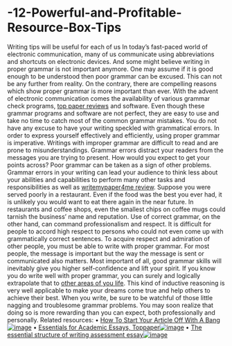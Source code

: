 # -12-Powerful-and-Profitable-Resource-Box-Tips
Writing tips will be useful for each of us
In today’s fast-paced world of electronic communication, many of us communicate using abbreviations and shortcuts on electronic devices. And some might believe writing in proper grammar is not important anymore. One may assume if it is good enough to be understood then poor grammar can be excused. This can not be any further from reality. On the contrary, there are compelling reasons which show proper grammar is more important than ever.
With the advent of electronic communication comes the availability of various grammar check programs, <a href='https://toppaperreviews.com/![image](https://user-images.githubusercontent.com/80389526/110609311-c62ed400-8195-11eb-9412-f98c98564742.png)'>top paper reviews</a> and software. Even though these grammar programs and software are not perfect, they are easy to use and take no time to catch most of the common grammar mistakes. You do not have any excuse to have your writing speckled with grammatical errors.
In order to express yourself effectively and efficiently, using proper grammar is imperative. Writings with improper grammar are difficult to read and are prone to misunderstandings. Grammar errors distract your readers from the messages you are trying to present. How would you expect to get your points across?
Poor grammar can be taken as a sign of other problems. Grammar errors in your writing can lead your audience to think less about your abilities and capabilities to perform many other tasks and responsibilities as well as <a href='https://toppaperreviews.com/writemypaper4me-org/![image](https://user-images.githubusercontent.com/80389526/110609497-f0809180-8195-11eb-8ce7-c115be2f996d.png)
'>writemypaper4me  review</a>. Suppose you were served poorly in a restaurant. Even if the food was the best you ever had, it is unlikely you would want to eat there again in the near future. In restaurants and coffee shops, even the smallest chips on coffee mugs could tarnish the business’ name and reputation.
Use of correct grammar, on the other hand, can command professionalism and respect. It is difficult for people to accord high respect to persons who could not even come up with grammatically correct sentences. To acquire respect and admiration of other people, you must be able to write with proper grammar. For most people, the message is important but the way the message is sent or communicated also matters.
Most important of all, good grammar skills will inevitably give you higher self-confidence and lift your spirit. If you know you do write well with proper grammar, you can surely and logically extrapolate that to <a href='https://www.verywellmind.com/best-mindfulness-books-5112702'>other areas of you life</a>. This kind of inductive reasoning is very well applicable to make your dreams come true and help others to achieve their best.
When you write, be sure to be watchful of those little nagging and troublesome grammar problems. You may soon realize that doing so is more rewarding than you can expect, both professionally and personally.
Related resources:
• <a href='https://a5b1d1d.grapedrop.net/'>How To Start Your Article Off With A Bang![image](https://user-images.githubusercontent.com/80389526/110610025-80264000-8196-11eb-936c-0d99027e4982.png)</a>
• <a href='https://fusecommunity.fortinet.com/get-started/members/profile?UserKey=78d38f65-9f5d-4e58-87c1-03615d6d3b54'>Essentials for Academic Essays, Toppaper![image](https://user-images.githubusercontent.com/80389526/110610243-b663bf80-8196-11eb-9c4c-1690630e7c58.png)</a>
• <a href='https://innovation.cccb.org/web/estherwrites/home/-/blogs/the-essential-structure-of-writing-assessment-essay?_33_redirect=https%3A%2F%2Finnovation.cccb.org%2Fweb%2Festherwrites%2Fhome%3Fp_p_id%3D33%26p_p_lifecycle%3D0%26p_p_state%3Dnormal%26p_p_mode%3Dview%26p_p_col_id%3Dcolumn-2%26p_p_col_count%3D1'>The essential structure of writing assessment essay![image](https://user-images.githubusercontent.com/80389526/110610314-c7143580-8196-11eb-8f61-1cb961e88417.png)</a>

